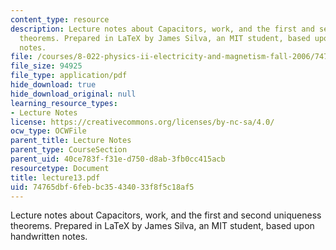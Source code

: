 ```yaml
---
content_type: resource
description: Lecture notes about Capacitors, work, and the first and second uniqueness
  theorems. Prepared in LaTeX by James Silva, an MIT student, based upon handwritten
  notes.
file: /courses/8-022-physics-ii-electricity-and-magnetism-fall-2006/74765dbf6febbc35434033f8f5c18af5_lecture13.pdf
file_size: 94925
file_type: application/pdf
hide_download: true
hide_download_original: null
learning_resource_types:
- Lecture Notes
license: https://creativecommons.org/licenses/by-nc-sa/4.0/
ocw_type: OCWFile
parent_title: Lecture Notes
parent_type: CourseSection
parent_uid: 40ce783f-f31e-d750-d8ab-3fb0cc415acb
resourcetype: Document
title: lecture13.pdf
uid: 74765dbf-6feb-bc35-4340-33f8f5c18af5
---
```

Lecture notes about Capacitors, work, and the first and second uniqueness theorems. Prepared in LaTeX by James Silva, an MIT student, based upon handwritten notes.